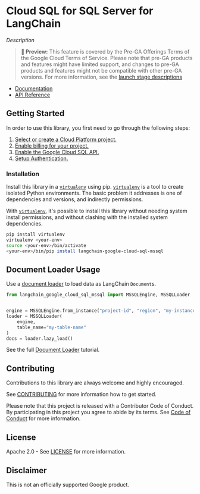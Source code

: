 # Cloud SQL for SQL Server for LangChain

*Description*

> **🧪 Preview:** This feature is covered by the Pre-GA Offerings Terms of the Google Cloud Terms of Service. Please note that pre-GA products and features might have limited support, and changes to pre-GA products and features might not be compatible with other pre-GA versions. For more information, see the [launch stage descriptions](https://cloud.google.com/products#product-launch-stages)

* [Documentation](docs/)
* [API Reference]()

## Getting Started

In order to use this library, you first need to go through the following steps:

1. [Select or create a Cloud Platform project.][project]
2. [Enable billing for your project.][billing]
3. [Enable the Google Cloud SQL API.][api]
4. [Setup Authentication.][auth]

### Installation

Install this library in a [`virtualenv`][venv] using pip. [`virtualenv`][venv] is a tool to
create isolated Python environments. The basic problem it addresses is one of
dependencies and versions, and indirectly permissions.

With [`virtualenv`][venv], it's possible to install this library without needing system
install permissions, and without clashing with the installed system
dependencies.

```bash
pip install virtualenv
virtualenv <your-env>
source <your-env>/bin/activate
<your-env>/bin/pip install langchain-google-cloud-sql-mssql
```

## Document Loader Usage


Use a [document loader](https://python.langchain.com/docs/modules/data_connection/document_loaders/) to load data as LangChain `Document`s.

```python
from langchain_google_cloud_sql_mssql import MSSQLEngine, MSSQLLoader


engine = MSSQLEngine.from_instance("project-id", "region", "my-instance", "my-database", "db_user", "db_pass")
loader = MSSQLLoader(
    engine,
    table_name="my-table-name"
)
docs = loader.lazy_load()
```

See the full [Document Loader][loader] tutorial.

## Contributing

Contributions to this library are always welcome and highly encouraged.

See [CONTRIBUTING](CONTRIBUTING.md) for more information how to get started.

Please note that this project is released with a Contributor Code of Conduct. By participating in
this project you agree to abide by its terms. See [Code of Conduct](CODE_OF_CONDUCT.md) for more
information.

## License

Apache 2.0 - See [LICENSE](LICENSE) for more information.

## Disclaimer

This is not an officially supported Google product.

[project]: https://console.cloud.google.com/project
[billing]: https://cloud.google.com/billing/docs/how-to/modify-project#enable_billing_for_a_project
[api]: https://console.cloud.google.com/flows/enableapi?apiid=sqladmin.googleapis.com
[auth]: https://googleapis.dev/python/google-api-core/latest/auth.html
[venv]: https://virtualenv.pypa.io/en/latest/
[loader]: ./docs/document_loader.ipynb